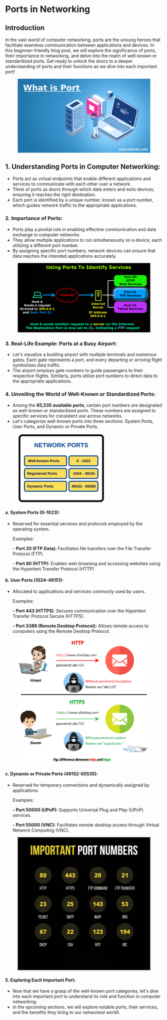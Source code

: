 # Ports in Networking

## Introduction

In the vast world of computer networking, ports are the unsung heroes that facilitate seamless communication between applications and devices. In this beginner-friendly blog post, we will explore the significance of ports, their importance in networking, and delve into the realm of well-known or standardized ports. Get ready to unlock the doors to a deeper understanding of ports and their functions as we dive into each important port!

<figure><img src="../.gitbook/assets/What-is-Port.jpg" alt="" width="563"><figcaption></figcaption></figure>

## 1. Understanding Ports in Computer Networking:

* Ports act as virtual endpoints that enable different applications and services to communicate with each other over a network.
* Think of ports as doors through which data enters and exits devices, ensuring it reaches the right destination.
* &#x20;Each port is identified by a unique number, known as a port number, which guides network traffic to the appropriate applications.

### 2. Importance of Ports:

* Ports play a pivotal role in enabling effective communication and data exchange in computer networks.
* They allow multiple applications to run simultaneously on a device, each utilizing a different port number.
* &#x20;By assigning specific port numbers, network devices can ensure that data reaches the intended applications accurately.

<figure><img src="../.gitbook/assets/tcp-analysis-section-1-3.gif" alt=""><figcaption></figcaption></figure>

### 3. Real-Life Example: Ports at a Busy Airport:

* Let's visualize a bustling airport with multiple terminals and numerous gates. Each gate represents a port, and every departing or arriving flight symbolizes data traffic.
* The airport employs gate numbers to guide passengers to their respective flights. Similarly, ports utilize port numbers to direct data to the appropriate applications.

### 4. Unveiling the World of Well-Known or Standardized Ports:

* Among the **65,535 available ports**, certain port numbers are designated as well-known or standardized ports. These numbers are assigned to specific services for consistent use across networks.
* Let's categorize well-known ports into three sections: System Ports, User Ports, and Dynamic or Private Ports.

<figure><img src="../.gitbook/assets/network-ports-ipcisco.com_.jpg" alt="" width="279"><figcaption></figcaption></figure>

#### &#x20; a. System Ports (0-1023):

*   Reserved for essential services and protocols employed by the operating system.

    Examples:

    &#x20;       \- **Port 20 (FTP Data):** Facilitates file transfers over the File Transfer Protocol (FTP).

    &#x20;       \- **Port 80 (HTTP):** Enables web browsing and accessing websites using the Hypertext Transfer Protocol (HTTP)

#### b. User Ports (1024-49151):

*   Allocated to applications and services commonly used by users.

    Examples:

    &#x20;       **- Port 443 (HTTPS)**: Secures communication over the Hypertext Transfer Protocol Secure (HTTPS).

    &#x20;     **- Port 3389 (Remote Desktop Protocol):** Allows remote access to computers using the Remote Desktop Protocol.

<figure><img src="../.gitbook/assets/difference-between-http-and-https.png" alt=""><figcaption></figcaption></figure>

#### c. Dynamic or Private Ports (49152-65535):

*   Reserved for temporary connections and dynamically assigned by applications.

    Examples:

    &#x20;       **- Port 50000 (UPnP):** Supports Universal Plug and Play (UPnP) services.

    &#x20;       **- Port 55000 (VNC):** Facilitates remote desktop access through Virtual Network Computing (VNC).

<figure><img src="../.gitbook/assets/97966049_257651065352797_6908535442150693761_n1.webp" alt="" width="563"><figcaption></figcaption></figure>

#### 5. Exploring Each Important Port:

* Now that we have a grasp of the well-known port categories, let's dive into each important port to understand its role and function in computer networking.
* In the upcoming sections, we will explore notable ports, their services, and the benefits they bring to our networked world\
